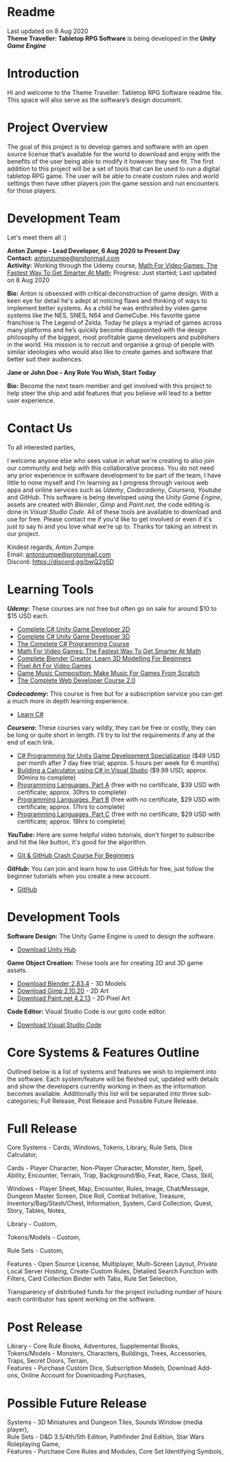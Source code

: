 # Readme

Last updated on 8 Aug 2020</br>
<b>Theme Traveller: Tabletop RPG Software</b> is being developed in the <b><i>Unity Game Engine</i></b>

# Introduction

Hi and welcome to the Theme Traveller: Tabletop RPG Software readme file.</br> 
This space will also serve as the software’s design document. 

# Project Overview

The goal of this project is to develop games and software with an open source license that’s available for the world to download and enjoy with the benefits of the user being able to modify it however they see fit. The first addition to this project will be a set of tools that can be used to run a digital tabletop RPG game. The user will be able to create custom rules and world settings then have other players join the game session and run encounters for those players.

# Development Team

Let's meet them all :)

<b>Anton Zumpe - Lead Developer, 6 Aug 2020 to Present Day</b></br>
<b>Contact:</b> antonzumpe@protonmail.com</br>
<b>Activity:</b> Working through the Udemy course, <a href="https://www.udemy.com/course/math-for-games/">Math For Video Games: The Fastest Way To Get Smarter At Math</a>; Progress: Just started; Last updated on 8 Aug 2020

<b>Bio:</b> Anton is obsessed with critical deconstruction of game design. With a keen eye for detail he's adept at noticing flaws and thinking of ways to implement better systems. As a child he was enthralled by video game systems like the NES, SNES, N64 and GameCube. His favorite game franchise is The Legend of Zelda. Today he plays a myriad of games across many platforms and he’s quickly become disappointed with the design philosophy of the biggest, most profitable game developers and publishers in the world. His mission is to recruit and organise a group of people with similar ideologies who would also like to create games and software that better suit their audiences. 

<b>Jane or John Doe - Any Role You Wish, Start Today</b>

<b>Bio:</b> Become the next team member and get involved with this project to help steer the ship and add features that you believe will lead to a better user experience.

# Contact Us

To all interested parties,

I welcome anyone else who sees value in what we're creating to also join our community and help with this collaborative process. You do not need any prior experience in software development to be part of the team, I have little to none myself and I'm learning as I progress through various web apps and online services such as <i>Udemy</i>, <i>Codecademy</i>, <i>Coursera</i>, <i>Youtube</i> and <i>GitHub</i>. This software is being developed using the <i>Unity Game Engine</i>, assets are created with <i>Blender</i>, <i>Gimp</i> and <i>Paint.net</i>, the code editing is done in <i>Visual Studio Code</i>. All of these tools are available to download and use for free. Please contact me if you'd like to get involved or even if it's just to say hi and you love what we're up to. Thanks for taking an intrest in our project.

Kindest regards, Anton Zumpe</br>
Email: antonzumpe@protonmail.com</br>
Discord: https://discord.gg/bwQ2gSD

# Learning Tools


<b><i>Udemy</i>:</b> These courses are not free but often go on sale for around $10 to $15 USD each.
<ul>
  <li><a href="https://www.udemy.com/course/unitycourse/">Complete C# Unity Game Developer 2D</a></li>
  <li><a href="https://www.udemy.com/course/unitycourse2/">Complete C# Unity Game Developer 3D</a></li>
  <li><a href="https://www.udemy.com/course/the-complete-csharp-programming-course/">The Complete C# Programming Course</a></li>
  <li><a href="https://www.udemy.com/course/math-for-games/">Math For Video Games: The Fastest Way To Get Smarter At Math</a></li>
  <li><a href="https://www.udemy.com/course/blendertutorial/">Complete Blender Creator: Learn 3D Modelling For Beginners</a></li>
  <li><a href="https://www.udemy.com/course/pixel-art-for-video-games/">Pixel Art For Video Games</a></li>
  <li><a href="https://www.udemy.com/course/gamemusiccourse/">Game Music Composition: Make Music For Games From Scratch</a></li>
  <li><a href="https://www.udemy.com/course/the-complete-web-developer-course-2/">The Complete Web Developer Course 2.0</a></li>
</ul>  

<b><i>Codecademy</i>:</b> This course is free but for a subscription service you can get a much more in depth learning experience.
<ul>
  <li><a href="https://www.codecademy.com/learn/learn-c-sharp">Learn C#</a></li>
</ul>

<b><i>Coursera</i>:</b> These courses vary wildly, they can be free or costly, they can be long or quite short in length. I’ll try to list the requirements if any at the end of each link.
<ul>
  <li><a href="https://www.coursera.org/specializations/programming-unity-game-development">C# Programming for Unity Game Development Specialization</a> ($49 USD per month after 7 day free trial; approx. 5 hours per week for 6 months)</li>
  <li><a href="https://www.coursera.org/projects/buildingacalculatorinvisualstudio">Building a Calculator using C# in Visual Studio</a> ($9.99 USD; approx. 90mins to complete)</li>
  <li><a href="https://www.coursera.org/learn/programming-languages">Programming Languages, Part A</a> (free with no certificate, $39 USD with certificate; approx. 30hrs to complete)</li>
  <li><a href="https://www.coursera.org/learn/programming-languages-part-b">Programming Languages, Part B</a> (free with no certificate, $29 USD with certificate; approx. 17hrs to complete)</li>
  <li><a href="https://www.coursera.org/learn/programming-languages-part-c">Programming Languages, Part C</a> (free with no certificate, $29 USD with certificate; approx. 18hrs to complete)</li>
</ul>

<b><i>YouTube</i>:</b> Here are some helpful video tutorials, don't forget to subscribe and hit the like button, it's good for the algorithm.
<ul>
  <li><a href="https://www.youtube.com/watch?v=SWYqp7iY_Tc">Git & GitHub Crash Course For Beginners</a></li>
</ul>

<b><i>GitHub</i>:</b> You can join and learn how to use GitHub for free, just follow the beginner tutorials when you create a new account.
<ul>
  <li><a href="https://github.com/">GitHub</a></li> 
</ul>

# Development Tools

<b>Software Design:</b> The Unity Game Engine is used to design the software.
<ul>
  <li><a href="https://unity3d.com/get-unity/download">Download Unity Hub</a></li>
</ul>

<b>Game Object Creation:</b> These tools are for creating 2D and 3D game assets.
<ul>
  <li><a href="https://www.blender.org/download/">Download Blender 2.83.4</a> - 3D Models</li>
  <li><a href="https://www.gimp.org/downloads/">Download Gimp 2.10.20</a> - 2D Art</li>
  <li><a href="https://www.getpaint.net/download.html">Download Paint.net 4.2.13</a> - 2D Pixel Art</li>
</ul>

<b>Code Editor:</b> Visual Studio Code is our goto code editor.
<ul>
  <li><a href="https://code.visualstudio.com/download">Download Visual Studio Code</a></li>
</ul>

# Core Systems & Features Outline

Outlined below is a list of systems and features we wish to implement into the software. Each system/feature will be fleshed out, updated with details and show the developers currently working in them as the information becomes available. Additionally this list will be separated into three sub-categories; Full Release, Post Release and Possible Future Release.

# Full Release

Core Systems - Cards, Windows, Tokens, Library, Rule Sets, Dice Calculator,

Cards - Player Character, Non-Player Character, Monster, Item, Spell, Ability, Encounter, Terrain, Trap, Background/Bio, Feat, Race, Class, Skill,

Windows - Player Sheet, Map, Encounter, Rules, Image, Chat/Message, Dungeon Master Screen, Dice Roll, Combat Initiative, Treasure, Inventory/Bag/Stash/Chest, Information, System, Card Collection, Quest, Story, Tables, Notes,

Library - Custom,

Tokens/Models - Custom,

Rule Sets - Custom, 

Features - Open Source License, Multiplayer, Multi-Screen Layout, Private Local Server Hosting, Create Custom Rules, Detailed Search Function with Filters, Card Collection Binder with Tabs, Rule Set Selection, 

Transparency of distributed funds for the project including number of hours each contributor has spent working on the software.

# Post Release

Library - Core Rule Books, Adventures, Supplemental Books,<br/>
Tokens/Models - Monsters, Characters, Buildings, Trees, Accessories, Traps, Secret Doors, Terrain,<br/>
Features - Purchase Custom Dice, Subscription Models, Download Add-ons, Online Account for Downloading Purchases, 

# Possible Future Release

Systems - 3D Miniatures and Dungeon Tiles, Sounds Window (media player),<br/> 
Rule Sets - D&D 3.5/4th/5th Edition, Pathfinder 2nd Edition, Star Wars Roleplaying Game,<br/>
Features - Purchase Core Rules and Modules, Core Set Identifying Symbols,

